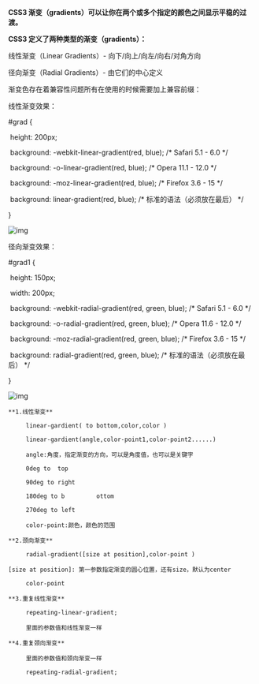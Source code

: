 **CSS3 渐变（gradients）可以让你在两个或多个指定的颜色之间显示平稳的过渡。**



**CSS3 定义了两种类型的渐变（gradients）：**

线性渐变（Linear Gradients）- 向下/向上/向左/向右/对角方向

径向渐变（Radial Gradients）- 由它们的中心定义



渐变色存在着兼容性问题所有在使用的时候需要加上兼容前缀：



线性渐变效果：

<div id="grad"></div>

\#grad {

​    height: 200px;

​    background: -webkit-linear-gradient(red, blue); /* Safari 5.1 - 6.0 */

​    background: -o-linear-gradient(red, blue); /* Opera 11.1 - 12.0 */

​    background: -moz-linear-gradient(red, blue); /* Firefox 3.6 - 15 */

​    background: linear-gradient(red, blue); /* 标准的语法（必须放在最后） */

}

![img](C:/Users/yafei/AppData/Local/YNote/data/m15508511041_1@163.com/3b60c4cdee2d41598224441e675b76db/clipboard.png)



径向渐变效果：

<div id="grad1"></div>

\#grad1 {

​    height: 150px;

​    width: 200px;

​    background: -webkit-radial-gradient(red, green, blue); /* Safari 5.1 - 6.0 */

​    background: -o-radial-gradient(red, green, blue); /* Opera 11.6 - 12.0 */

​    background: -moz-radial-gradient(red, green, blue); /* Firefox 3.6 - 15 */

​    background: radial-gradient(red, green, blue); /* 标准的语法（必须放在最后） */

}

![img](C:/Users/yafei/AppData/Local/YNote/data/m15508511041_1@163.com/6dba5b304721497298a17f42e7a939c0/clipboard.png)



```
**1.线性渐变**

​     linear-gardient( to bottom,color,color )

​     linear-gardient(angle,color-point1,color-point2......)

​     angle:角度，指定渐变的方向，可以是角度值，也可以是关键字

​     0deg to  top

​     90deg to right

​     180deg to b         ottom

​     270deg to left

​     color-point:颜色，颜色的范围

**2.颈向渐变**

​     radial-gradient([size at position],color-point )

[size at position]: 第一参数指定渐变的圆心位置，还有size，默认为center

​     color-point

**3.重复线性渐变**

​     repeating-linear-gradient;

​     里面的参数值和线性渐变一样

**4.重复颈向渐变**

​     里面的参数值和颈向渐变一样

​     repeating-radial-gradient;
```

